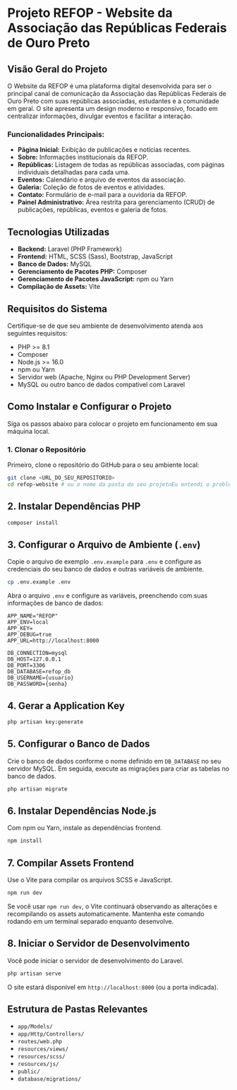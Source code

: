 # Projeto REFOP - Website da Associação das Repúblicas Federais de Ouro Preto

## Visão Geral do Projeto

O Website da REFOP é uma plataforma digital desenvolvida para ser o principal canal de comunicação da Associação das Repúblicas Federais de Ouro Preto com suas repúblicas associadas, estudantes e a comunidade em geral. O site apresenta um design moderno e responsivo, focado em centralizar informações, divulgar eventos e facilitar a interação.

### Funcionalidades Principais:

* **Página Inicial:** Exibição de publicações e notícias recentes.
* **Sobre:** Informações institucionais da REFOP.
* **Repúblicas:** Listagem de todas as repúblicas associadas, com páginas individuais detalhadas para cada uma.
* **Eventos:** Calendário e arquivo de eventos da associação.
* **Galeria:** Coleção de fotos de eventos e atividades.
* **Contato:** Formulário de e-mail para a ouvidoria da REFOP.
* **Painel Administrativo:** Área restrita para gerenciamento (CRUD) de publicações, repúblicas, eventos e galeria de fotos.

## Tecnologias Utilizadas

* **Backend:** Laravel (PHP Framework)
* **Frontend:** HTML, SCSS (Sass), Bootstrap, JavaScript
* **Banco de Dados:** MySQL
* **Gerenciamento de Pacotes PHP:** Composer
* **Gerenciamento de Pacotes JavaScript:** npm ou Yarn
* **Compilação de Assets:** Vite

## Requisitos do Sistema

Certifique-se de que seu ambiente de desenvolvimento atenda aos seguintes requisitos:

* PHP >= 8.1
* Composer
* Node.js >= 16.0
* npm ou Yarn
* Servidor web (Apache, Nginx ou PHP Development Server)
* MySQL ou outro banco de dados compatível com Laravel

## Como Instalar e Configurar o Projeto

Siga os passos abaixo para colocar o projeto em funcionamento em sua máquina local.

### 1. Clonar o Repositório

Primeiro, clone o repositório do GitHub para o seu ambiente local:

```bash
git clone <URL_DO_SEU_REPOSITORIO>
cd refop-website # ou o nome da pasta do seu projetoEu entendi o problema! O formato de Markdown que eu estava usando para o Bash fazia com que o bloco de código se estendesse demais.
```

## 2. Instalar Dependências PHP

```bash
composer install
```

## 3. Configurar o Arquivo de Ambiente (`.env`)

Copie o arquivo de exemplo `.env.example` para `.env` e configure as credenciais do seu banco de dados e outras variáveis de ambiente.

```bash
cp .env.example .env
```

Abra o arquivo `.env` e configure as variáveis, preenchendo com suas informações de banco de dados:

```
APP_NAME="REFOP"
APP_ENV=local
APP_KEY=
APP_DEBUG=true
APP_URL=http://localhost:8000

DB_CONNECTION=mysql
DB_HOST=127.0.0.1
DB_PORT=3306
DB_DATABASE=refop_db
DB_USERNAME={usuario}
DB_PASSWORD={senha}
```

## 4. Gerar a Application Key

```bash
php artisan key:generate
```

## 5. Configurar o Banco de Dados

Crie o banco de dados conforme o nome definido em `DB_DATABASE` no seu servidor MySQL. Em seguida, execute as migrações para criar as tabelas no banco de dados.

```bash
php artisan migrate
```

## 6. Instalar Dependências Node.js

Com npm ou Yarn, instale as dependências frontend.

```bash
npm install
```

## 7. Compilar Assets Frontend

Use o Vite para compilar os arquivos SCSS e JavaScript.

```bash
npm run dev
```

Se você usar `npm run dev`, o Vite continuará observando as alterações e recompilando os assets automaticamente. Mantenha este comando rodando em um terminal separado enquanto desenvolve.

## 8. Iniciar o Servidor de Desenvolvimento

Você pode iniciar o servidor de desenvolvimento do Laravel.

```bash
php artisan serve
```

O site estará disponível em `http://localhost:8000` (ou a porta indicada).

## Estrutura de Pastas Relevantes

* `app/Models/`
* `app/Http/Controllers/`
* `routes/web.php`
* `resources/views/`
* `resources/scss/`
* `resources/js/`
* `public/`
* `database/migrations/`

